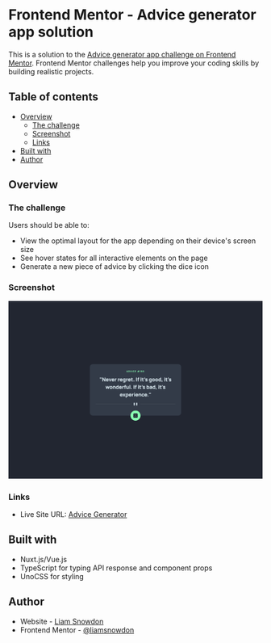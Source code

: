 # Frontend Mentor - Advice generator app solution

This is a solution to the [Advice generator app challenge on Frontend Mentor](https://www.frontendmentor.io/challenges/advice-generator-app-QdUG-13db). Frontend Mentor challenges help you improve your coding skills by building realistic projects.

## Table of contents

- [Overview](#overview)
  - [The challenge](#the-challenge)
  - [Screenshot](#screenshot)
  - [Links](#links)
- [Built with](#built-with)
- [Author](#author)

## Overview

### The challenge

Users should be able to:

- View the optimal layout for the app depending on their device's screen size
- See hover states for all interactive elements on the page
- Generate a new piece of advice by clicking the dice icon

### Screenshot

![](./challenge/screenshot.jpeg)

### Links

- Live Site URL: [Advice Generator](https://challenges.liamsnowdon.uk/advice-generator)

## Built with

- Nuxt.js/Vue.js
- TypeScript for typing API response and component props
- UnoCSS for styling

## Author

- Website - [Liam Snowdon](https://liamsnowdon.uk)
- Frontend Mentor - [@liamsnowdon](https://www.frontendmentor.io/profile/liamsnowdon)
